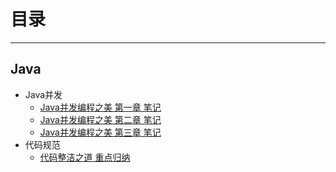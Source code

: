 # 目录
---

## Java
  - Java并发
    * [Java并发编程之美 第一章 笔记](file/java_thread1/unit1.md)
	* [Java并发编程之美 第二章 笔记](file/java_thread1/unit2.md)
	* [Java并发编程之美 第三章 笔记](file/java_thread1/unit3.md)
  - 代码规范
    * [代码整洁之道 重点归纳](file/java_clean/clean.md)